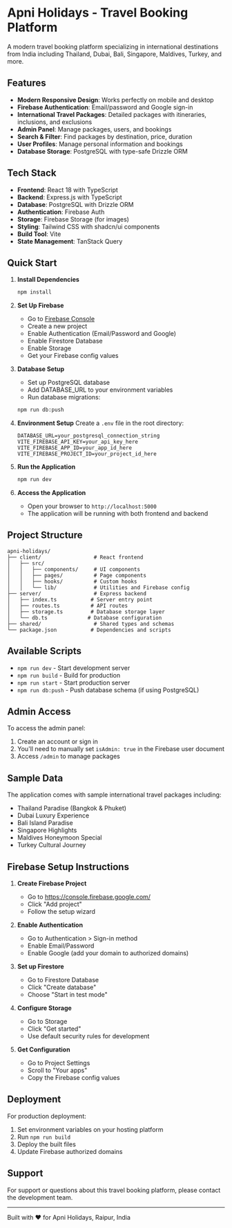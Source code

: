 # Apni Holidays - Travel Booking Platform

A modern travel booking platform specializing in international destinations from India including Thailand, Dubai, Bali, Singapore, Maldives, Turkey, and more.

## Features

- **Modern Responsive Design**: Works perfectly on mobile and desktop
- **Firebase Authentication**: Email/password and Google sign-in
- **International Travel Packages**: Detailed packages with itineraries, inclusions, and exclusions
- **Admin Panel**: Manage packages, users, and bookings
- **Search & Filter**: Find packages by destination, price, duration
- **User Profiles**: Manage personal information and bookings
- **Database Storage**: PostgreSQL with type-safe Drizzle ORM

## Tech Stack

- **Frontend**: React 18 with TypeScript
- **Backend**: Express.js with TypeScript
- **Database**: PostgreSQL with Drizzle ORM
- **Authentication**: Firebase Auth
- **Storage**: Firebase Storage (for images)
- **Styling**: Tailwind CSS with shadcn/ui components
- **Build Tool**: Vite
- **State Management**: TanStack Query

## Quick Start

1. **Install Dependencies**
   ```bash
   npm install
   ```

2. **Set Up Firebase**
   - Go to [Firebase Console](https://console.firebase.google.com/)
   - Create a new project
   - Enable Authentication (Email/Password and Google)
   - Enable Firestore Database
   - Enable Storage
   - Get your Firebase config values

3. **Database Setup**
   - Set up PostgreSQL database
   - Add DATABASE_URL to your environment variables
   - Run database migrations:
   ```bash
   npm run db:push
   ```

4. **Environment Setup**
   Create a `.env` file in the root directory:
   ```
   DATABASE_URL=your_postgresql_connection_string
   VITE_FIREBASE_API_KEY=your_api_key_here
   VITE_FIREBASE_APP_ID=your_app_id_here
   VITE_FIREBASE_PROJECT_ID=your_project_id_here
   ```

5. **Run the Application**
   ```bash
   npm run dev
   ```

6. **Access the Application**
   - Open your browser to `http://localhost:5000`
   - The application will be running with both frontend and backend

## Project Structure

```
apni-holidays/
├── client/                 # React frontend
│   ├── src/
│   │   ├── components/     # UI components
│   │   ├── pages/          # Page components
│   │   ├── hooks/          # Custom hooks
│   │   └── lib/            # Utilities and Firebase config
├── server/                 # Express backend
│   ├── index.ts           # Server entry point
│   ├── routes.ts          # API routes
│   ├── storage.ts         # Database storage layer
│   └── db.ts             # Database configuration
├── shared/                 # Shared types and schemas
└── package.json           # Dependencies and scripts
```

## Available Scripts

- `npm run dev` - Start development server
- `npm run build` - Build for production
- `npm run start` - Start production server
- `npm run db:push` - Push database schema (if using PostgreSQL)

## Admin Access

To access the admin panel:
1. Create an account or sign in
2. You'll need to manually set `isAdmin: true` in the Firebase user document
3. Access `/admin` to manage packages

## Sample Data

The application comes with sample international travel packages including:
- Thailand Paradise (Bangkok & Phuket)
- Dubai Luxury Experience
- Bali Island Paradise
- Singapore Highlights
- Maldives Honeymoon Special
- Turkey Cultural Journey

## Firebase Setup Instructions

1. **Create Firebase Project**
   - Go to https://console.firebase.google.com/
   - Click "Add project"
   - Follow the setup wizard

2. **Enable Authentication**
   - Go to Authentication > Sign-in method
   - Enable Email/Password
   - Enable Google (add your domain to authorized domains)

3. **Set up Firestore**
   - Go to Firestore Database
   - Click "Create database"
   - Choose "Start in test mode"

4. **Configure Storage**
   - Go to Storage
   - Click "Get started"
   - Use default security rules for development

5. **Get Configuration**
   - Go to Project Settings
   - Scroll to "Your apps"
   - Copy the Firebase config values

## Deployment

For production deployment:
1. Set environment variables on your hosting platform
2. Run `npm run build`
3. Deploy the built files
4. Update Firebase authorized domains

## Support

For support or questions about this travel booking platform, please contact the development team.

---

Built with ❤️ for Apni Holidays, Raipur, India